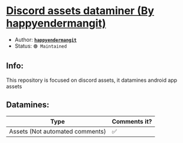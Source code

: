 # [Discord assets dataminer (By happyendermangit)](https://github.com/happyendermangit/discord-assets_v2) 

- Author: [**``happyendermangit``**](https://github.com/happyendermangit)
- Status: `🟢 Maintained`

## Info: 
This repository is focused on discord assets, it datamines android app assets

## Datamines:

| Type | Comments it? |
-------|---------------
Assets (Not automated comments) | ✅